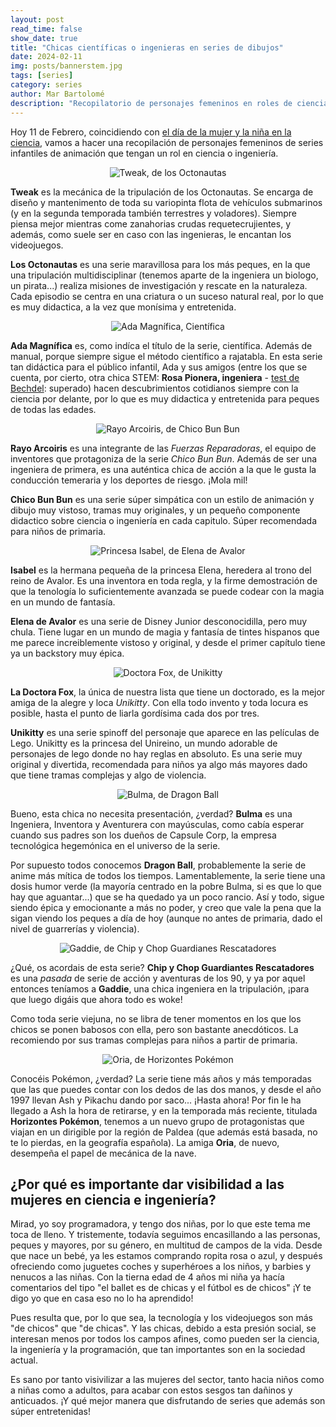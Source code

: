 ```yaml
---
layout: post
read_time: false
show_date: true
title: "Chicas científicas o ingenieras en series de dibujos"
date: 2024-02-11
img: posts/bannerstem.jpg
tags: [series]
category: series
author: Mar Bartolomé
description: "Recopilatorio de personajes femeninos en roles de ciencia o ingeniería que aparecen en series infantiles"
---
```



Hoy 11 de Febrero, coincidiendo con [el día de la mujer y la niña en la ciencia](https://11defebrero.org/), vamos a hacer una recopilación de personajes femeninos de series infantiles de animación que tengan un rol en ciencia o ingeniería.

<center><img src='./assets/img/posts/chicas_stem/tweak.png' alt='Tweak, de los Octonautas'></center>

**Tweak** es la mecánica de la tripulación de los Octonautas. Se encarga de diseño y mantenimento de toda su variopinta flota de vehículos submarinos (y en la segunda temporada también terrestres y voladores). Siempre piensa mejor mientras come zanahorias crudas requetecrujientes, y además, como suele ser en caso con las ingenieras, le encantan los videojuegos.

**Los Octonautas** es una serie maravillosa para los más peques, en la que una tripulación multidisciplinar (tenemos aparte de la ingeniera un biologo, un pirata...) realiza misiones de investigación y rescate en la naturaleza. Cada episodio se centra en una criatura o un suceso natural real, por lo que es muy didactica, a la vez que monísima y entretenida. 

<center><img src='./assets/img/posts/chicas_stem/ada.png' alt='Ada Magnífica, Científica'></center>

**Ada Magnífica** es, como indíca el título de la serie, científica. Además de manual, porque siempre sigue el método científico a rajatabla. En esta serie tan didáctica para el público infantil, Ada y sus amigos (entre los que se cuenta, por cierto, otra chica STEM: **Rosa Pionera, ingeniera** - [test de Bechdel](https://es.wikipedia.org/wiki/Test_de_Bechdel): superado) hacen descubrimientos cotidianos siempre con la ciencia por delante, por lo que es muy didactica y entretenida para peques de todas las edades.

<center><img src='./assets/img/posts/chicas_stem/rayo.png' alt='Rayo Arcoiris, de Chico Bun Bun'></center>

**Rayo Arcoiris** es una integrante de las *Fuerzas Reparadoras*, el equipo de inventores que protagoniza de la serie *Chico Bun Bun*. Además de ser una ingeniera de primera, es una auténtica chica de acción a la que le gusta la conducción temeraria y los deportes de riesgo. ¡Mola mil!

**Chico Bun Bun** es una serie súper simpática con un estilo de animación y dibujo muy vistoso, tramas muy originales, y un pequeño componente didactico sobre ciencia o ingeniería en cada capitulo. Súper recomendada para niños de primaria.

<center><img src='./assets/img/posts/chicas_stem/isabel.png' alt='Princesa Isabel, de Elena de Avalor'></center>

**Isabel** es la hermana pequeña de la princesa Elena, heredera al trono del reino de Avalor. Es una inventora en toda regla, y la firme demostración de que la tenología lo suficientemente avanzada se puede codear con la magia en un mundo de fantasía.

**Elena de Avalor** es una serie de Disney Junior desconocidilla, pero muy chula. Tiene lugar en un mundo de magia y fantasía de tintes hispanos que me parece increiblemente vistoso y original, y desde el primer capítulo tiene ya un backstory muy épica.

<center><img src='./assets/img/posts/chicas_stem/drfox.png' alt='Doctora Fox, de Unikitty'></center>

**La Doctora Fox**, la única de nuestra lista que tiene un doctorado, es la mejor amiga de la alegre y loca *Unikitty*. Con ella todo invento y toda locura es posible, hasta el punto de liarla gordísima cada dos por tres.

**Unikitty** es una serie spinoff del personaje que aparece en las películas de Lego. Unikitty es la princesa del Unireino, un mundo adorable de personajes de lego donde no hay reglas en absoluto. Es una serie muy original y divertida, recomendada para niños ya algo más mayores dado que tiene tramas complejas y algo de violencia.

<center><img src='./assets/img/posts/chicas_stem/bulma.png' alt='Bulma, de Dragon Ball'></center>

Bueno, esta chica no necesita presentación, ¿verdad? **Bulma** es una Ingeniera, Inventora y Aventurera con mayúsculas, como cabía esperar cuando sus padres son los dueños de Capsule Corp, la empresa tecnológica hegemónica en el universo de la serie. 

Por supuesto todos conocemos **Dragon Ball**, probablemente la serie de anime más mítica de todos los tiempos. Lamentablemente, la serie tiene una dosis humor verde (la mayoría centrado en la pobre Bulma, si es que lo que hay que aguantar...) que se ha quedado ya un poco rancio. Así y todo, sigue siendo épica y emocionante a más no poder, y creo que vale la pena que la sigan viendo los peques a día de hoy (aunque no antes de primaria, dado el nivel de guarrerías y violencia).

<center><img src='./assets/img/posts/chicas_stem/gaddie.png' alt='Gaddie, de Chip y Chop Guardianes Rescatadores'></center>

¿Qué, os acordais de esta serie? **Chip y Chop Guardiantes Rescatadores** es una *pasada* de serie de acción y aventuras de los 90, y ya por aquel entonces teníamos a **Gaddie**, una chica ingeniera en la tripulación, ¡para que luego digáis que ahora todo es woke!

Como toda serie viejuna, no se libra de tener momentos en los que los chicos se ponen babosos con ella, pero son bastante anecdóticos. La recomiendo por sus tramas complejas para niños a partir de primaria.

<center><img src='./assets/img/posts/chicas_stem/oria.png' alt='Oria, de Horizontes Pokémon'></center>

Conocéis Pokémon, ¿verdad? La serie tiene más años y más temporadas que las que puedes contar con los dedos de las dos manos, y desde el año 1997 llevan Ash y Pikachu dando por saco... ¡Hasta ahora! Por fin le ha llegado a Ash la hora de retirarse, y en la temporada más reciente, titulada **Horizontes Pokémon**, tenemos a un nuevo grupo de protagonistas que viajan en un dirigible por la región de Paldea (que además está basada, no te lo pierdas, en la geografía española). La amiga **Oria**, de nuevo, desempeña el papel de mecánica de la nave.


## ¿Por qué es importante dar visibilidad a las mujeres en ciencia e ingeniería?

Mirad, yo soy programadora, y tengo dos niñas, por lo que este tema me toca de lleno. Y tristemente, todavía seguimos encasillando a las personas, peques y mayores, por su género, en multitud de campos de la vida. Desde que nace un bebé, ya les estamos comprando ropita rosa o azul, y después ofreciendo como juguetes coches y superhéroes a los niños, y barbies y nenucos a las niñas. Con la tierna edad de 4 años mi niña ya hacía comentarios del tipo "el ballet es de chicas y el fútbol es de chicos" ¡Y te digo yo que en casa eso no lo ha aprendido!

Pues resulta que, por lo que sea, la tecnología y los videojuegos son más "de chicos" que "de chicas". Y las chicas, debido a esta presión social, se interesan menos por todos los campos afines, como pueden ser la ciencia, la ingeniería y la programación, que tan importantes son en la sociedad actual.

Es sano por tanto visivilizar a las mujeres del sector, tanto hacia niños como a niñas como a adultos, para acabar con estos sesgos tan dañinos y anticuados. ¡Y qué mejor manera que disfrutando de series que además son súper entretenidas!
